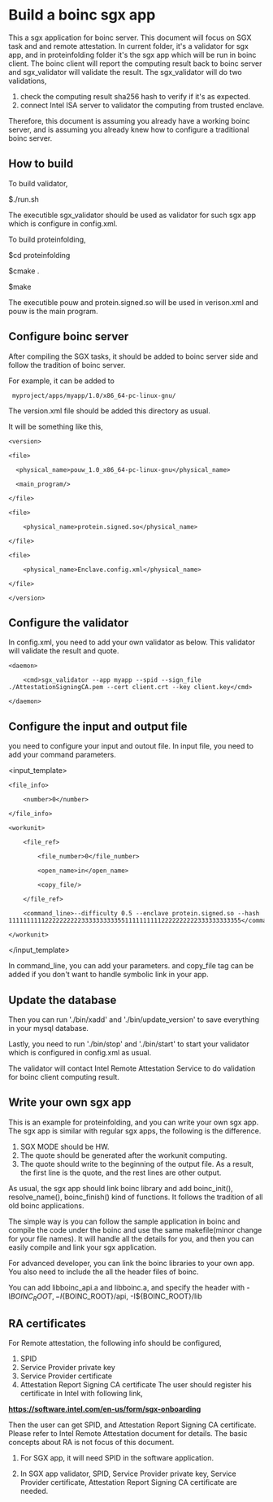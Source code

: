 # Build a boinc sgx app

This a sgx application for boinc server. This document will focus on SGX task and and remote attestation. In current folder, it's a validator for sgx app, and in proteinfolding folder it's the sgx app which will be run in boinc client. The boinc client will report the computing result back to boinc server and sgx_validator will validate the result.
The sgx_validator will do two validations,
1. check the computing result sha256 hash to verify if it's as expected.
1. connect Intel ISA server to validator the computing from trusted enclave.

Therefore, this document is assuming you already have a working boinc server, and is assuming you already knew how to configure a traditional boinc server.

## How to build
To build validator,

$./run.sh

The executible sgx_validator should be used as validator for such sgx app which is configure in config.xml.

To build proteinfolding,

$cd proteinfolding

$cmake .

$make

The executible pouw and protein.signed.so will be used in verison.xml and pouw is the main program.

## Configure boinc server
After compiling the SGX tasks, it should be added to boinc server side and follow the tradition of boinc server. 

For example, it can be added to 

     myproject/apps/myapp/1.0/x86_64-pc-linux-gnu/ 

The version.xml file should be added this directory as usual.

It will be something like this,

    <version>

    <file>

      <physical_name>pouw_1.0_x86_64-pc-linux-gnu</physical_name>

      <main_program/>

    </file>

    <file>

        <physical_name>protein.signed.so</physical_name>

    </file>

    <file>

        <physical_name>Enclave.config.xml</physical_name>

    </file>

    </version>

## Configure the validator
In config.xml, you need to add your own validator as below. This validator will validate the result and quote. 

    <daemon>

        <cmd>sgx_validator --app myapp --spid --sign_file ./AttestationSigningCA.pem --cert client.crt --key client.key</cmd>

    </daemon>

## Configure the input and output file
you need to configure your input and outout file. In input file, you need to add your command parameters.

  <input_template>

    <file_info>

        <number>0</number>

    </file_info>

    <workunit>

        <file_ref>

            <file_number>0</file_number>

            <open_name>in</open_name>

            <copy_file/>

        </file_ref>

        <command_line>--difficulty 0.5 --enclave protein.signed.so --hash 1111111111222222222233333333335511111111112222222222333333333355</command_line>

    </workunit>

  </input_template>


In command_line, you can add your parameters. and copy_file tag can be added if you don't want to handle symbolic link in your app.

## Update the database
Then you can run './bin/xadd' and './bin/update_version' to save everything in your mysql database. 

Lastly, you need to run './bin/stop' and './bin/start' to start your validator which is configured in config.xml as usual.

The validator will contact Intel Remote Attestation Service to do validation for boinc client computing result. 

## Write your own sgx app
This is an example for proteinfolding, and you can write your own sgx app.
The sgx app is similar with regular sgx apps, the following is the difference.

1. SGX MODE should be HW.
1. The quote should be generated after the workunit computing.
1. The quote should write to the beginning of the output file. As a result, the first line is the quote, and the rest lines are other output.

As usual, the sgx app should link boinc library and add boinc_init(), resolve_name(), boinc_finish() kind of functions. It follows the tradition of all old boinc applications. 

The simple way is you can follow the sample application in boinc and compile the code under the boinc and use the same makefile(minor change for your file names). It will handle all the details for you, and then you can easily compile and link your sgx application.

For advanced developer, you can link the boinc libraries to your own app. You also need to include the all the header files of boinc.

You can add libboinc_api.a  and libboinc.a, and specify the header with -I${BOINC_ROOT}, -I${BOINC_ROOT}/api, -I${BOINC_ROOT}/lib

## RA certificates

For Remote attestation, the following info should be configured,

1. SPID
1. Service Provider private key
1. Service Provider certificate 
1. Attestation Report Signing CA certificate
The user should register his certificate in Intel with following link,

**https://software.intel.com/en-us/form/sgx-onboarding**

Then the user can get SPID, and Attestation Report Signing CA certificate. Please refer to Intel Remote Attestation document for details. The basic concepts about RA is not focus of this document. 

1. For SGX app, it will need SPID in the software application.

1. In SGX app validator, SPID, Service Provider private key, Service Provider certificate,  Attestation Report Signing CA certificate are needed.







